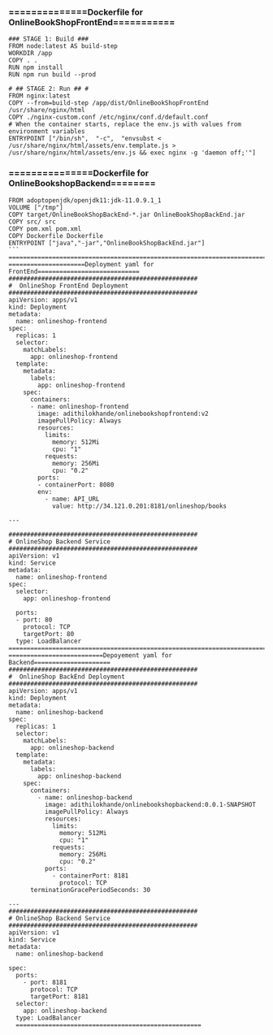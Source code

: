 
### ==============Dockerfile for OnlineBookShopFrontEnd===========

```
### STAGE 1: Build ###
FROM node:latest AS build-step
WORKDIR /app
COPY . .
RUN npm install
RUN npm run build --prod

# ## STAGE 2: Run ## #
FROM nginx:latest
COPY --from=build-step /app/dist/OnlineBookShopFrontEnd /usr/share/nginx/html
COPY ./nginx-custom.conf /etc/nginx/conf.d/default.conf
# When the container starts, replace the env.js with values from environment variables
ENTRYPOINT ["/bin/sh",  "-c",  "envsubst < /usr/share/nginx/html/assets/env.template.js > /usr/share/nginx/html/assets/env.js && exec nginx -g 'daemon off;'"]

```

### ===============Dockerfile for OnlineBookshopBackend========
````
FROM adoptopenjdk/openjdk11:jdk-11.0.9.1_1
VOLUME ["/tmp"]
COPY target/OnlineBookShopBackEnd-*.jar OnlineBookShopBackEnd.jar
COPY src/ src
COPY pom.xml pom.xml
COPY Dockerfile Dockerfile
ENTRYPOINT ["java","-jar","OnlineBookShopBackEnd.jar"]
```
==============================================================================
=====================Deployment yaml for FrontEnd============================
####################################################
#  OnlineShop FrontEnd Deployment
####################################################
apiVersion: apps/v1
kind: Deployment
metadata:
  name: onlineshop-frontend
spec:
  replicas: 1
  selector:
    matchLabels:
      app: onlineshop-frontend
  template:
    metadata:
      labels:
        app: onlineshop-frontend
    spec:
      containers:
      - name: onlineshop-frontend
        image: adithilokhande/onlinebookshopfrontend:v2
        imagePullPolicy: Always
        resources:
          limits:
            memory: 512Mi
            cpu: "1"
          requests:
            memory: 256Mi
            cpu: "0.2"  
        ports:
        - containerPort: 8080
        env:
          - name: API_URL
            value: http://34.121.0.201:8181/onlineshop/books
              
---

####################################################
# OnlineShop Backend Service
####################################################
apiVersion: v1
kind: Service
metadata:
  name: onlineshop-frontend
spec:
  selector:
    app: onlineshop-frontend

  ports:
  - port: 80
    protocol: TCP
    targetPort: 80
  type: LoadBalancer
==========================================================================
==========================Depoyement yaml for Backend=====================
####################################################
#  OnlineShop BackEnd Deployment
####################################################
apiVersion: apps/v1
kind: Deployment
metadata:
  name: onlineshop-backend
spec:
  replicas: 1
  selector:
    matchLabels:
      app: onlineshop-backend
  template:
    metadata:
      labels:
        app: onlineshop-backend
    spec:
      containers:
        - name: onlineshop-backend
          image: adithilokhande/onlinebookshopbackend:0.0.1-SNAPSHOT
          imagePullPolicy: Always
          resources:
            limits:
              memory: 512Mi
              cpu: "1"
            requests:
              memory: 256Mi
              cpu: "0.2"  
          ports:
            - containerPort: 8181
              protocol: TCP
      terminationGracePeriodSeconds: 30

---
####################################################
# OnlineShop Backend Service
####################################################
apiVersion: v1
kind: Service
metadata:
  name: onlineshop-backend

spec:
  ports:
    - port: 8181
      protocol: TCP
      targetPort: 8181
  selector:
    app: onlineshop-backend
  type: LoadBalancer  
  ===================================================
  